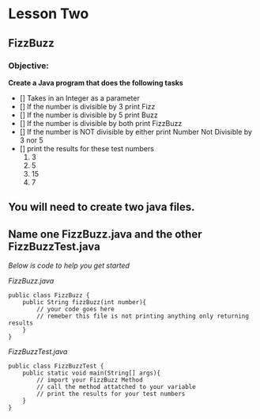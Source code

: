 # Lesson Two

## FizzBuzz

### Objective:

**Create a Java program that does the following tasks**

- [] Takes in an Integer as a parameter
- [] If the number is divisible by 3 print Fizz
- [] If the number is divisible by 5 print Buzz
- [] If the number is divisible by both print FizzBuzz
- [] If the number is NOT divisible by either print Number Not Divisible by 3 nor 5
- [] print the results for these test numbers
	1. 3
	2. 5
	3. 15
	4. 7

## You will need to create two java files. 
## Name one FizzBuzz.java and the other FizzBuzzTest.java


*Below is code to help you get started*


*FizzBuzz.java*
```
public class FizzBuzz {
	public String fizzBuzz(int number){
		// your code goes here
		// remeber this file is not printing anything only returning results
	}
}
```
*FizzBuzzTest.java*
```
public class FizzBuzzTest {
	public static void main(String[] args){
		// import your FizzBuzz Method
		// call the method attatched to your variable
		// print the results for your test numbers
	}
}